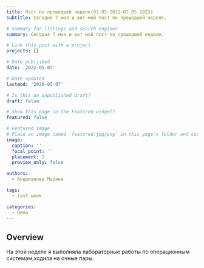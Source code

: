 ```yaml
---
title: Пост по прошедшей неделе(02.05.2022-07.05.2022)
subtitle: Сегодня 7 мая и вот мой пост по прошедшей неделе.

# Summary for listings and search engines
summary: Сегодня 7 мая и вот мой пост по прошедшей неделе.

# Link this post with a project
projects: []

# Date published
date: '2022-05-07'

# Date updated
lastmod: '2020-05-07'

# Is this an unpublished draft?
draft: false

# Show this page in the Featured widget?
featured: false

# Featured image
# Place an image named `featured.jpg/png` in this page's folder and customize its options here.
image:
  caption: ''
  focal_point: ''
  placement: 2
  preview_only: false

authors:
  - Андрианова Марина

tags:
  - last week

categories:
  - Demo
---
```


## Overview

На этой неделе я выполняла лабораторные работы по операционным системам,ходила на очные пары.
